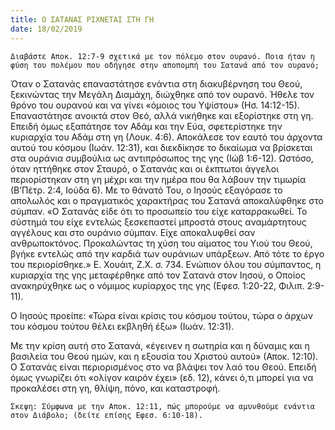 ```yaml
---
title: Ο ΣΑΤΑΝΑΣ ΡΙΧΝΕΤΑΙ ΣΤΗ ΓΗ
date: 18/02/2019
---
```


`Διαβάστε Αποκ. 12:7-9 σχετικά με τον πόλεμο στον ουρανό. Ποια ήταν η φύση του πολέμου που οδήγησε στην αποπομπή του Σατανά από τον ουρανό;`

Όταν ο Σατανάς επαναστάτησε ενάντια στη διακυβέρνηση του Θεού, ξεκινώντας την Μεγάλη Διαμάχη, διώχθηκε από τον ουρανό. Ήθελε τον θρόνο του ουρανού και να γίνει «όμοιος του Υψίστου» (Ησ. 14:12-15). Επαναστάτησε ανοικτά στον Θεό, αλλά νικήθηκε και εξορίστηκε στη γη. Επειδή όμως εξαπάτησε τον Αδάμ και την Εύα, σφετερίστηκε την κυριαρχία του Αδάμ στη γη (Λουκ. 4:6). Αποκάλεσε τον εαυτό του άρχοντα αυτού του κόσμου (Ιωάν. 12:31), και διεκδίκησε το δικαίωμα να βρίσκεται στα ουράνια συμβούλια ως αντιπρόσωπος της γης (Ιώβ 1:6-12). Ωστόσο, όταν ηττήθηκε στον Σταυρό, ο Σατανάς και οι έκπτωτοι άγγελοι περιορίστηκαν στη γη μέχρι και την ημέρα που θα λάβουν την τιμωρία (Β’Πέτρ. 2:4, Ιούδα 6). Με το θάνατό Του, ο Ιησούς εξαγόρασε το απολωλός και ο πραγματικός χαρακτήρας του Σατανά αποκαλύφθηκε στο σύμπαν. «Ο Σατανάς είδε ότι το προσωπείο του είχε καταρρακωθεί. Το σύστημά του είχε εντελώς ξεσκεπαστεί μπροστά στους αναμάρτητους αγγέλους και στο ουράνιο σύμπαν. Είχε αποκαλυφθεί σαν ανθρωποκτόνος. Προκαλώντας τη χύση του αίματος του Υιού του Θεού, βγήκε εντελώς από την καρδιά των ουράνιων υπάρξεων. Από τότε το έργο του περιορίσθηκε.» Ε. Χουάιτ, Ζ.Χ. σ. 734. Ενώπιον όλου του σύμπαντος, η κυριαρχία της γης μεταφέρθηκε από τον Σατανά στον Ιησού, ο Οποίος ανακηρύχθηκε ως ο νόμιμος κυρίαρχος της γης (Εφεσ. 1:20-22, Φιλιπ. 2:9-11). 

Ο Ιησούς προείπε: «Τώρα είναι κρίσις του κόσμου τούτου, τώρα ο άρχων του κόσμου τούτου θέλει εκβληθή έξω» (Ιωάν. 12:31).

Με την κρίση αυτή στο Σατανά, «έγεινεν η σωτηρία και η δύναμις και η βασιλεία του Θεού ημών, και η εξουσία του Χριστού αυτού» (Αποκ. 12:10). Ο Σατανάς είναι περιορισμένος στο να βλάψει τον λαό του Θεού. Επειδή όμως γνωρίζει ότι «ολίγον καιρόν έχει» (εδ. 12), κάνει ό,τι μπορεί για να προκαλέσει στη γη, θλίψη, πόνο, και καταστροφή.

`Σκεψη: Σύμφωνα με την Αποκ. 12:11, πώς μπορούμε να αμυνθούμε ενάντια στον Διάβολο; (δείτε επίσης Εφεσ. 6:10-18).`